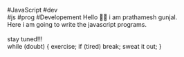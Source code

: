 #JavaScript
#dev   
#js 
#prog
#Developement
Hello 🙋‍♂️ i am prathamesh gunjal. 
<br>
Here i am going to write the javascript programs.
<br>              
stay tuned!!!
<br> 
while (doubt)
{
exercise; 
if (tired) break; 
sweat it out;
}